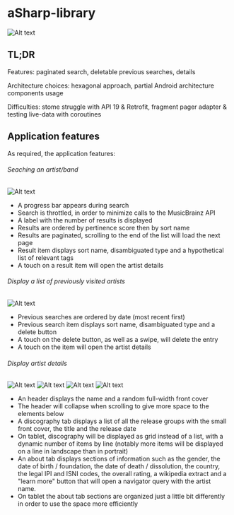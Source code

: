 # aSharp-library

![Alt text](readme-resources/app_icon.png?raw=true "App icon")

## TL;DR

Features: paginated search, deletable previous searches, details

Architecture choices: hexagonal approach, partial Android architecture components usage

Difficulties: stome struggle with API 19 & Retrofit,
fragment pager adapter & testing live-data with coroutines 

## Application features

As required, the application features:

###### Seaching an artist/band

![Alt text](readme-resources/screenshot_search.png?raw=true "Screenshot search")

* A progress bar appears during search
* Search is throttled, in order to minimize calls to the MusicBrainz API
* A label with the number of results is displayed
* Results are ordered by pertinence score then by sort name
* Results are paginated, scrolling to the end of the list will load the next page
* Result item displays sort name, disambiguated type and a hypothetical list of relevant tags
* A touch on a result item will open the artist details
	
###### Display a list of previously visited artists

![Alt text](readme-resources/screenshot_previous_searches.png?raw=true "Screenshot previous searches")

* Previous searches are ordered by date (most recent first)
* Previous search item displays sort name, disambiguated type and a delete button
* A touch on the delete button, as well as a swipe, will delete the entry
* A touch on the item will open the artist details

###### Display artist details

![Alt text](readme-resources/screenshot_details_discography.png?raw=true "Screenshot details discography")
![Alt text](readme-resources/screenshot_details_about.png?raw=true "Screenshot details about")
![Alt text](readme-resources/screenshot_details_discography_tablet.png?raw=true "Screenshot details discography tablet")
![Alt text](readme-resources/screenshot_details_about_tablet.png?raw=true "Screenshot details about tablet")

* An header displays the name and a random full-width front cover
* The header will collapse when scrolling to give more space to the elements below
* A discography tab displays a list of all the release groups with the small front cover, the title and the release date
* On tablet, discography will be displayed as grid instead of a list, with a dynamic number of items by line (notably more items will be displayed on a line in landscape than in portrait)
* An about tab displays sections of information such as the gender, the date of birth / foundation, the date of death / dissolution, the country, the legal IPI and ISNI codes, the overall rating, a wikipedia extract and a "learn more" button that will open a navigator query with the artist name.
* On tablet the about tab sections are organized just a little bit differently in order to use the space more efficiently

